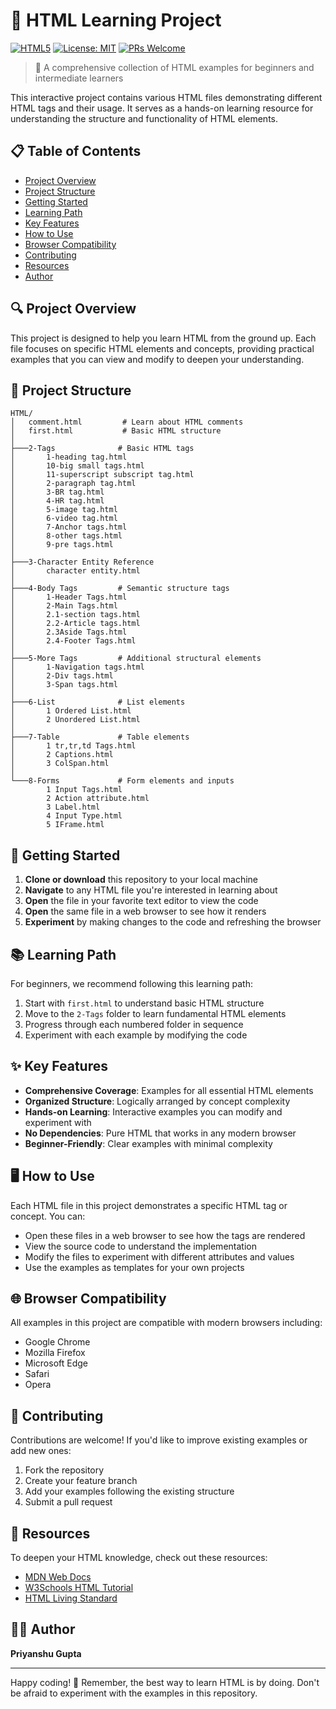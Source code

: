 # 🌟 HTML Learning Project

[![HTML5](https://img.shields.io/badge/HTML5-E34F26?style=for-the-badge&logo=html5&logoColor=white)](https://developer.mozilla.org/en-US/docs/Web/HTML)
[![License: MIT](https://img.shields.io/badge/License-MIT-yellow.svg)](https://opensource.org/licenses/MIT)
[![PRs Welcome](https://img.shields.io/badge/PRs-welcome-brightgreen.svg)](http://makeapullrequest.com)

> 🚀 A comprehensive collection of HTML examples for beginners and intermediate learners

This interactive project contains various HTML files demonstrating different HTML tags and their usage. It serves as a hands-on learning resource for understanding the structure and functionality of HTML elements.

## 📋 Table of Contents

- [Project Overview](#project-overview)
- [Project Structure](#project-structure)
- [Getting Started](#getting-started)
- [Learning Path](#learning-path)
- [Key Features](#key-features)
- [How to Use](#how-to-use)
- [Browser Compatibility](#browser-compatibility)
- [Contributing](#contributing)
- [Resources](#resources)
- [Author](#author)

## 🔍 Project Overview

This project is designed to help you learn HTML from the ground up. Each file focuses on specific HTML elements and concepts, providing practical examples that you can view and modify to deepen your understanding.

## 📁 Project Structure

```
HTML/
│   comment.html         # Learn about HTML comments
│   first.html           # Basic HTML structure
│
├───2-Tags              # Basic HTML tags
│       1-heading tag.html
│       10-big small tags.html
│       11-superscript subscript tag.html
│       2-paragraph tag.html
│       3-BR tag.html
│       4-HR tag.html
│       5-image tag.html
│       6-video tag.html
│       7-Anchor tags.html
│       8-other tags.html
│       9-pre tags.html
│
├───3-Character Entity Reference
│       character entity.html
│
├───4-Body Tags         # Semantic structure tags
│       1-Header Tags.html
│       2-Main Tags.html
│       2.1-section tags.html
│       2.2-Article tags.html
│       2.3Aside Tags.html
│       2.4-Footer Tags.html
│
├───5-More Tags         # Additional structural elements
│       1-Navigation tags.html
│       2-Div tags.html
│       3-Span tags.html
│
├───6-List              # List elements
│       1 Ordered List.html
│       2 Unordered List.html
│
├───7-Table             # Table elements
│       1 tr,tr,td Tags.html
│       2 Captions.html
│       3 ColSpan.html
│
└───8-Forms             # Form elements and inputs
        1 Input Tags.html
        2 Action attribute.html
        3 Label.html
        4 Input Type.html
        5 IFrame.html
```

## 🚀 Getting Started

1. **Clone or download** this repository to your local machine
2. **Navigate** to any HTML file you're interested in learning about
3. **Open** the file in your favorite text editor to view the code
4. **Open** the same file in a web browser to see how it renders
5. **Experiment** by making changes to the code and refreshing the browser

## 📚 Learning Path

For beginners, we recommend following this learning path:

1. Start with `first.html` to understand basic HTML structure
2. Move to the `2-Tags` folder to learn fundamental HTML elements
3. Progress through each numbered folder in sequence
4. Experiment with each example by modifying the code

## ✨ Key Features

- **Comprehensive Coverage**: Examples for all essential HTML elements
- **Organized Structure**: Logically arranged by concept complexity
- **Hands-on Learning**: Interactive examples you can modify and experiment with
- **No Dependencies**: Pure HTML that works in any modern browser
- **Beginner-Friendly**: Clear examples with minimal complexity

## 🖥️ How to Use

Each HTML file in this project demonstrates a specific HTML tag or concept. You can:

- Open these files in a web browser to see how the tags are rendered
- View the source code to understand the implementation
- Modify the files to experiment with different attributes and values
- Use the examples as templates for your own projects

## 🌐 Browser Compatibility

All examples in this project are compatible with modern browsers including:

- Google Chrome
- Mozilla Firefox
- Microsoft Edge
- Safari
- Opera

## 🤝 Contributing

Contributions are welcome! If you'd like to improve existing examples or add new ones:

1. Fork the repository
2. Create your feature branch
3. Add your examples following the existing structure
4. Submit a pull request

## 📖 Resources

To deepen your HTML knowledge, check out these resources:

- [MDN Web Docs](https://developer.mozilla.org/en-US/docs/Web/HTML)
- [W3Schools HTML Tutorial](https://www.w3schools.com/html/)
- [HTML Living Standard](https://html.spec.whatwg.org/)

## 👨‍💻 Author

**Priyanshu Gupta**

---

Happy coding! 🎉 Remember, the best way to learn HTML is by doing. Don't be afraid to experiment with the examples in this repository.

